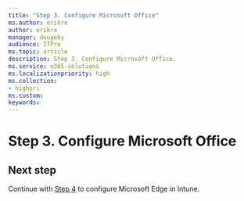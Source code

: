 ```yaml
---
title: "Step 3. Configure Microsoft Office"
ms.author: erikre
author: erikre
manager: dougeby
audience: ITPro
ms.topic: article
description: Step 3. Configure Microsoft Office.
ms.service: o365-solutions
ms.localizationpriority: high
ms.collection:
- highpri
ms.custom:
keywords:
---
```


# Step 3. Configure Microsoft Office



## Next step
<!--
[![Step 4 Configure Microsoft Edge](../media/configure-managed-apps/configure-managed-apps-06.png)](apps-config-step-4.md)
-->
Continue with [Step 4](apps-config-step-4.md) to configure Microsoft Edge in Intune.